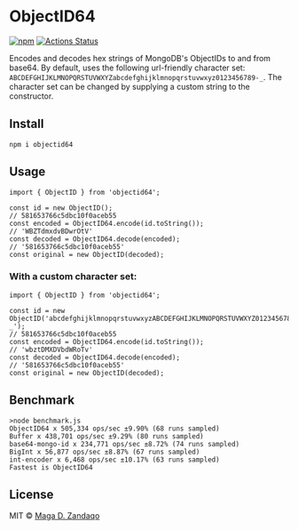 # ObjectID64
[![npm](https://img.shields.io/npm/v/objectid64.svg?style=flat-square)](https://www.npmjs.com/package/objectid64)
[![Actions Status](https://github.com/zandaqo/objectid64/workflows/Build/badge.svg)](https://github.com/zandaqo/objectid64/actions)

Encodes and decodes hex strings of MongoDB's ObjectIDs to and from base64.
By default, uses the following url-friendly character set: `ABCDEFGHIJKLMNOPQRSTUVWXYZabcdefghijklmnopqrstuvwxyz0123456789-_`.
The character set can be changed by supplying a custom string to the constructor.

## Install
```
npm i objectid64
```

## Usage
```
import { ObjectID } from 'objectid64';

const id = new ObjectID();
// 581653766c5dbc10f0aceb55
const encoded = ObjectID64.encode(id.toString());
// 'WBZTdmxdvBDwrOtV'
const decoded = ObjectID64.decode(encoded);
// '581653766c5dbc10f0aceb55'
const original = new ObjectID(decoded);
```

### With a custom character set:
```
import { ObjectID } from 'objectid64';

const id = new ObjectID('abcdefghijklmnopqrstuvwxyzABCDEFGHIJKLMNOPQRSTUVWXYZ0123456789-_');
// 581653766c5dbc10f0aceb55
const encoded = ObjectID64.encode(id.toString());
// 'wbztDMXDVbdWRoTv'
const decoded = ObjectID64.decode(encoded);
// '581653766c5dbc10f0aceb55'
const original = new ObjectID(decoded);
```

## Benchmark
```
>node benchmark.js
ObjectID64 x 505,334 ops/sec ±9.90% (68 runs sampled)
Buffer x 438,701 ops/sec ±9.29% (80 runs sampled)
base64-mongo-id x 234,771 ops/sec ±8.72% (74 runs sampled)
BigInt x 56,877 ops/sec ±8.87% (67 runs sampled)
int-encoder x 6,468 ops/sec ±10.17% (63 runs sampled)
Fastest is ObjectID64
```

## License
MIT © [Maga D. Zandaqo](http://maga.name)
